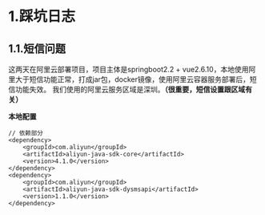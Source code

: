 # 1.踩坑日志
## 1.1.短信问题
这两天在阿里云部署项目，项目主体是springboot2.2 + vue2.6.10，本地使用阿里大于短信功能正常，打成jar包，docker镜像，使用阿里云容器服务部署后，短信功能失效。
我们使用的阿里云服务区域是深圳。**（很重要，短信设置跟区域有关）**

**本地配置**
```
// 依赖部分
<dependency>
    <groupId>com.aliyun</groupId>
    <artifactId>aliyun-java-sdk-core</artifactId>
    <version>4.1.0</version>
</dependency>
<dependency>
    <groupId>com.aliyun</groupId>
    <artifactId>aliyun-java-sdk-dysmsapi</artifactId>
    <version>1.1.0</version>
</dependency>
```






